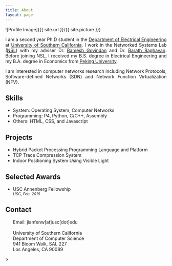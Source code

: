 ```yaml
---
title: About
layout: page
---
```

![Profile Image]({{ site.url }}/{{ site.picture }})

<!--<li><a href="https://github.com/">text</a></li>-->
<p align="justify">I am a second year Ph.D student in the <a href="https://minghsiehee.usc.edu">Department of Electrical Engineering</a> at <a href="https://www.usc.edu">University of Southern California</a>. I work in the Networked Systems Lab (<a href="https://enl.usc.edu">NSL</a>) with my adviser Dr. <a href="https://sites.google.com/a/usc.edu/ramesh/">Ramesh Govindan</a> and Dr. <a href="https://www1.icsi.berkeley.edu/~barath/">Barath Raghavan</a>. Before joining NSL, I received my B.S. degree in Electrical Engineering and my B.A. degree in Economics from <a href="http://english.pku.edu.cn">Peking University</a>.</p>
<p align="justify">I am interested in computer networks research including Network Protocols, Software-defined Networks (SDN) and Network Function Virtualization (NFV).</p>

<h2>Skills</h2>

<ul class="skill-list">
	<li>System: Operating System, Computer Networks</li>
    <li>Programming: P4, Python, C/C++, Assembly</li>
	<li>Others: HTML, CSS, and Javascript</li>
</ul>

<h2>Projects</h2>
<ul>
	<li>Hybrid Packet Processing Programming Language and Platform</li>
    <li>TCP Trace Compression System</li>
    <li>Indoor Positioning System Using Visible Light</li>
</ul>

<h2>Selected Awards</h2>
<ul>
    <li>USC Annenberg Fellowship</li>
    <small><i>USC, Feb. 2016</i></small>
</ul>

<h2>Contact</h2>
<ul>
	Email: jianfenw[at]usc[dot]edu<br/><br/>
	University of Southern California<br>
	Department of Computer Science<br>
	941 Bloom Walk, SAL 227<br>
	Los Angeles, CA 90089<br>
</ul>>